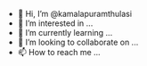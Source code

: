 - 👋 Hi, I’m @kamalapuramthulasi
- 👀 I’m interested in ...
- 🌱 I’m currently learning ...
- 💞️ I’m looking to collaborate on ...
- 📫 How to reach me ...

<!---
kamalapuramthulasi/kamalapuramthulasi is a ✨ special ✨ repository because its `README.md` (this file) appears on your GitHub profile.
You can click the Preview link to take a look at your changes.
--->
